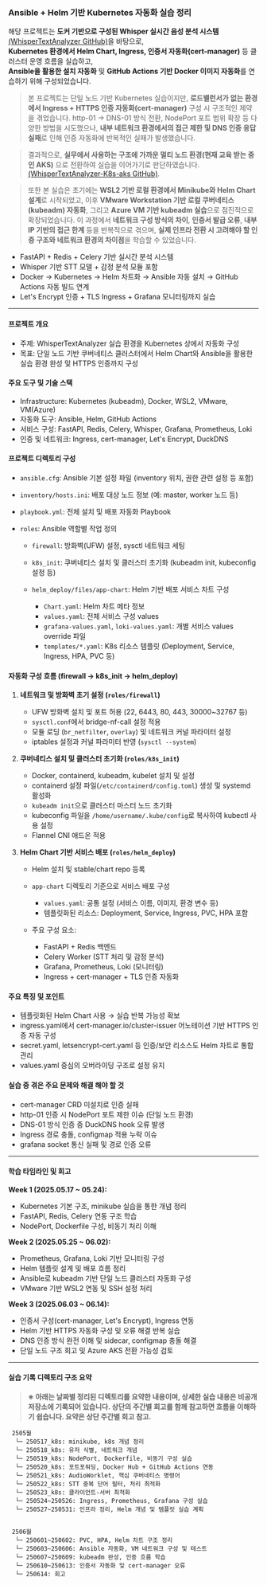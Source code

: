 ### Ansible + Helm 기반 Kubernetes 자동화 실습 정리

해당 프로젝트는 **도커 기반으로 구성된 Whisper 실시간 음성 분석 시스템** [(WhisperTextAnalyzer GitHub)](https://github.com/ajh9789/WhisperTextAnalyzer)을 바탕으로,  
**Kubernetes 환경에서 Helm Chart, Ingress, 인증서 자동화(cert-manager)** 등 클러스터 운영 흐름을 실습하고,  
**Ansible을 활용한 설치 자동화** 및 **GitHub Actions 기반 Docker 이미지 자동화**를 연습하기 위해 구성되었습니다.

> 본 프로젝트는 단일 노드 기반 Kubernetes 실습이지만,
> **로드밸런서가 없는 환경에서 Ingress + HTTPS 인증 자동화(cert-manager)** 구성 시 구조적인 제약을 겪었습니다.
> http-01 → DNS-01 방식 전환, NodePort 포트 범위 확장 등 다양한 방법을 시도했으나,
> **내부 네트워크 환경에서의 접근 제한 및 DNS 인증 응답 실패**로 인해 인증 자동화에 반복적인 실패가 발생했습니다.

> 결과적으로, **실무에서 사용하는 구조에 가까운 멀티 노드 환경(현재 교육 받는 중인 AKS)** 으로 전환하여 실습을 이어가기로 판단하였습니다.[(WhisperTextAnalyzer-K8s-aks GitHub)](https://github.com/ajh9789/WhisperTextAnalyzer-K8s-aks).

> 또한 본 실습은 초기에는 **WSL2 기반 로컬 환경에서 Minikube와 Helm Chart 설계**로 시작되었고, 이후 **VMware Workstation 기반 로컬 쿠버네티스(kubeadm) 자동화**,
> 그리고 **Azure VM 기반 kubeadm 실습**으로 점진적으로 확장되었습니다.
> 이 과정에서 **네트워크 구성 방식의 차이**, **인증서 발급 오류**, **내부 IP 기반의 접근 한계** 등을 반복적으로 겪으며,
> **실제 인프라 전환 시 고려해야 할 인증 구조와 네트워크 환경의 차이점**을 학습할 수 있었습니다.

- FastAPI + Redis + Celery 기반 실시간 분석 시스템
- Whisper 기반 STT 모델 + 감정 분석 모듈 포함
- Docker → Kubernetes → Helm 차트화 → Ansible 자동 설치 → GitHub Actions 자동 빌드 연계
- Let's Encrypt 인증 + TLS Ingress + Grafana 모니터링까지 실습

---

#### 프로젝트 개요

- 주제: WhisperTextAnalyzer 실습 환경을 Kubernetes 상에서 자동화 구성
- 목표: 단일 노드 기반 쿠버네티스 클러스터에서 Helm Chart와 Ansible을 활용한 실습 환경 완성 및 HTTPS 인증까지 구성

#### 주요 도구 및 기술 스택

- Infrastructure: Kubernetes (kubeadm), Docker, WSL2, VMware, VM(Azure)
- 자동화 도구: Ansible, Helm, GitHub Actions
- 서비스 구성: FastAPI, Redis, Celery, Whisper, Grafana, Prometheus, Loki
- 인증 및 네트워크: Ingress, cert-manager, Let's Encrypt, DuckDNS

#### 프로젝트 디렉토리 구성

- `ansible.cfg`: Ansible 기본 설정 파일 (inventory 위치, 권한 관련 설정 등 포함)
- `inventory/hosts.ini`: 배포 대상 노드 정보 (예: master, worker 노드 등)
- `playbook.yml`: 전체 설치 및 배포 자동화 Playbook
- `roles`: Ansible 역할별 작업 정의

  - `firewall`: 방화벽(UFW) 설정, sysctl 네트워크 세팅
  - `k8s_init`: 쿠버네티스 설치 및 클러스터 초기화 (kubeadm init, kubeconfig 설정 등)
  - `helm_deploy/files/app-chart`: Helm 기반 배포 서비스 차트 구성

    - `Chart.yaml`: Helm 차트 메타 정보
    - `values.yaml`: 전체 서비스 구성 values
    - `grafana-values.yaml`, `loki-values.yaml`: 개별 서비스 values override 파일
    - `templates/*.yaml`: K8s 리소스 템플릿 (Deployment, Service, Ingress, HPA, PVC 등)

#### 자동화 구성 흐름 (firewall → k8s_init → helm_deploy)

1. **네트워크 및 방화벽 초기 설정 (`roles/firewall`)**

   - UFW 방화벽 설치 및 포트 허용 (22, 6443, 80, 443, 30000\~32767 등)
   - `sysctl.conf`에서 bridge-nf-call 설정 적용
   - 모듈 로딩 (`br_netfilter`, `overlay`) 및 네트워크 커널 파라미터 설정
   - iptables 설정과 커널 파라미터 반영 (`sysctl --system`)

2. **쿠버네티스 설치 및 클러스터 초기화 (`roles/k8s_init`)**

   - Docker, containerd, kubeadm, kubelet 설치 및 설정
   - containerd 설정 파일(`/etc/containerd/config.toml`) 생성 및 systemd 활성화
   - `kubeadm init`으로 클러스터 마스터 노드 초기화
   - kubeconfig 파일을 `/home/username/.kube/config`로 복사하여 kubectl 사용 설정
   - Flannel CNI 애드온 적용

3. **Helm Chart 기반 서비스 배포 (`roles/helm_deploy`)**

   - Helm 설치 및 stable/chart repo 등록
   - `app-chart` 디렉토리 기준으로 서비스 배포 구성

     - `values.yaml`: 공통 설정 (서비스 이름, 이미지, 환경 변수 등)
     - 템플릿화된 리소스: Deployment, Service, Ingress, PVC, HPA 포함
   - 주요 구성 요소:

     - FastAPI + Redis 백엔드
     - Celery Worker (STT 처리 및 감정 분석)
     - Grafana, Prometheus, Loki (모니터링)
     - Ingress + cert-manager + TLS 인증 자동화

#### 주요 특징 및 포인트

- 템플릿화된 Helm Chart 사용 → 실습 반복 가능성 확보
- ingress.yaml에서 cert-manager.io/cluster-issuer 어노테이션 기반 HTTPS 인증 자동 구성
- secret.yaml, letsencrypt-cert.yaml 등 인증/보안 리소스도 Helm 차트로 통합 관리
- values.yaml 중심의 오버라이딩 구조로 설정 유지

#### 실습 중 겪은 주요 문제와 해결 해야 할 것

- cert-manager CRD 미설치로 인증 실패
- http-01 인증 시 NodePort 포트 제한 이슈 (단일 노드 환경)
- DNS-01 방식 인증 중 DuckDNS hook 오류 발생
- Ingress 경로 충돌, configmap 적용 누락 이슈
- grafana socket 통신 실패 및 경로 인증 오류

---

#### 학습 타임라인 및 회고

 **Week 1 (2025.05.17 \~ 05.24):**

- Kubernetes 기본 구조, minikube 실습을 통한 개념 정리
- FastAPI, Redis, Celery 연동 구조 학습
- NodePort, Dockerfile 구성, 비동기 처리 이해

 **Week 2 (2025.05.25 \~ 06.02):**

- Prometheus, Grafana, Loki 기반 모니터링 구성
- Helm 템플릿 설계 및 배포 흐름 정리
- Ansible로 kubeadm 기반 단일 노드 클러스터 자동화 구성
- VMware 기반 WSL2 연동 및 SSH 설정 처리

 **Week 3 (2025.06.03 \~ 06.14):**

- 인증서 구성(cert-manager, Let's Encrypt), Ingress 연동
- Helm 기반 HTTPS 자동화 구성 및 오류 해결 반복 실습
- DNS 인증 방식 완전 이해 및 sidecar, configmap 충돌 해결
- 단일 노드 구조 회고 및 Azure AKS 전환 가능성 검토

---

#### 실습 기록 디렉토리 구조 요약

> **※ 아래는 날짜별 정리된 디렉토리를 요약한 내용이며, 상세한 실습 내용은 비공개 저장소에 기록되어 있습니다. 상단의 주간별 회고를 함께 참고하면 흐름을 이해하기 쉽습니다. 요약은 상단 주간별 회고 참고.**

```
 2505월
  └─ 250517_k8s: minikube, k8s 개념 정리
  └─ 250518_k8s: 유저 식별, 네트워크 개념
  └─ 250519_k8s: NodePort, Dockerfile, 비동기 구성 실습
  └─ 250520_k8s: 포트포워딩, Docker Hub + GitHub Actions 연동
  └─ 250521_k8s: AudioWorklet, 핵심 쿠버네티스 명령어
  └─ 250522_k8s: STT 중복 단어 필터, 처리 최적화
  └─ 250523_k8s: 클라이언트-서버 최적화
  └─ 250524~250526: Ingress, Prometheus, Grafana 구성 실습
  └─ 250527~250531: 인프라 정리, Helm 개념 및 템플릿 실습 계획


 2506월
  └─ 250601~250602: PVC, HPA, Helm 차트 구조 정리
  └─ 250603~250606: Ansible 자동화, VM 네트워크 구성 및 테스트
  └─ 250607~250609: kubeadm 완성, 인증 흐름 학습
  └─ 250610~250613: 인증서 자동화 및 cert-manager 오류
  └─ 250614: 회고
```

